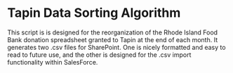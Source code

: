# Tapin Data Sorting Algorithm

This script is is designed for the reorganization of the Rhode Island Food Bank donation spreadsheet granted to Tapin at the end of each month. It generates two .csv files for SharePoint. One is nicely formatted and easy to read to future use, and the other is designed for the .csv import functionality within SalesForce.
